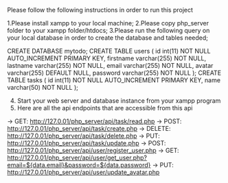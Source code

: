 Please follow the following instructions in order to run this project

1.Please install xampp to your local machine;
2.Please copy php_server folder to your xampp folder/htdocs;
3.Please run the following query on your local database in order to create the database and tables needed;

CREATE DATABASE mytodo;
CREATE TABLE users (
        id int(11) NOT NULL AUTO_INCREMENT PRIMARY KEY,
        firstname varchar(255) NOT NULL,
        lastname varchar(255) NOT NULL,
        email varchar(255) NOT NULL,
        avatar varchar(255) DEFAULT NULL,
        password varchar(255) NOT NULL
    );
CREATE TABLE tasks (
        id int(11) NOT NULL AUTO_INCREMENT PRIMARY KEY,
        name varchar(50) NOT NULL
    );

4. Start your web server and database instance from your xampp program
5. Here are all the api endpoints that are accessible from this api

-> GET: http://127.0.01/php_server/api/task/read.php
-> POST: http://127.0.01/php_server/api/task/create.php 
-> DELETE: http://127.0.01/php_server/api/task/delete.php
-> PUT: http://127.0.01/php_server/api/task/update.php
-> POST: http://127.0.01/php_server/api/user/register_user.php
-> GET: http://127.0.01/php_server/api/user/get_user.php?email=${data.email}&password=${data.password}
-> PUT: http://127.0.01/php_server/api/user/update_avatar.php
